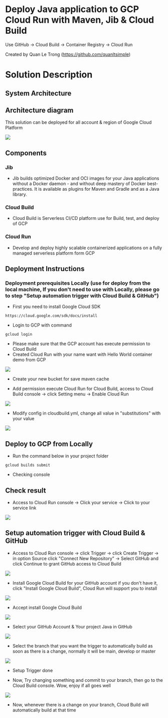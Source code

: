 # Deploy Java application to GCP Cloud Run with Maven, Jib & Cloud Build
Use GitHub -> Cloud Build -> Container Registry -> Cloud Run

Created by Quan Le Trong (https://github.com/quanltsimple)
# Solution Description
## System Architecture

## Architecture diagram

This solution can be deployed for all account & region of Google Cloud Platform

![](images/img-01.png)

## Components

### Jib

- Jib builds optimized Docker and OCI images for your Java applications without a Docker daemon - and without deep mastery of Docker best-practices. It is available as plugins for Maven and Gradle and as a Java library.

### Cloud Build
- Cloud Build is Serverless CI/CD platform use for Build, test, and deploy of GCP

### Cloud Run
- Develop and deploy highly scalable containerized applications on a fully managed serverless platform form GCP

## Deployment Instructions

### Deployment prerequisites Locally (use for deploy from the local machine, If you don't need to use with Locally, please go to step "Setup automation trigger with Cloud Build & GitHub")
- First you need to install Google Cloud SDK

```
https://cloud.google.com/sdk/docs/install
```

- Login to GCP with command
```
gcloud login
```

- Please make sure that the GCP account has execute permission to Cloud Build
- Created Cloud Run with your name want with Hello World container demo from GCP

![](images/img-03.png)

- Create your new bucket for save maven cache

- Add permission execute Cloud Run for Cloud Build, access to Cloud Build console -> click Setting menu -> Enable Cloud Run

![](images/img-02.png)

- Modify config in cloudbuild.yml, change all value in "substitutions" with your value

![](images/img-04.png)

## Deploy to GCP from Locally

- Run the command below in your project folder
```
gcloud builds submit
```

- Checking console

## Check result

- Access to Cloud Run console -> Click your service -> Click to your service link

![](images/img-05.png)

## Setup automation trigger with Cloud Build & GitHub

- Access to Cloud Run console -> click Trigger -> click Create Trigger -> in option Source click "Connect New Repository" -> Select GitHub and click Continue to grant GitHub access to Cloud Build

![](images/img-10.png)

- Install Google Cloud Build for your GitHub account if you don't have it, click "Install Google Cloud Build", Cloud Run will support you to install

![](images/img-06.png)

- Accept install Google Cloud Build

![](images/img-07.png)

- Select your GitHub Account & Your project Java in GitHub

![](images/img-08.png)

- Select the branch that you want the trigger to automatically build as soon as there is a change, normally it will be main, develop or master

![](images/img-09.png)

- Setup Trigger done

- Now, Try changing something and commit to your branch, then go to the Cloud Build console. Wow, enjoy if all goes well

![](images/img-11.png)

- Now, whenever there is a change on your branch, Cloud Build will automatically build at that time